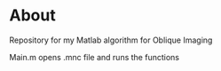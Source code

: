 # About
Repository for my Matlab algorithm for Oblique Imaging

Main.m opens .mnc file and runs the functions

